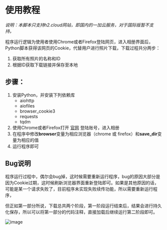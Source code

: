 # 使用教程

*说明：本脚本只支持h2.cloud网站，即国内的一加云服务，对于国际版暂不支持。*

程序运行逻辑为使用者使用Chrome或者Firefox登陆网页，进入相册界面后，Python脚本获得该网页的Cookie，代替用户进行照片下载，下载过程共分两步：

1. 获取所有照片的名称和ID
2. 根据ID获取下载链接并保存至本地

## 步骤：

1. 安装Python，并安装下列依赖库
   - aiohttp
   - aiofiles
   - browser_cookie3
   - requests
   - tqdm
2. 使用Chrome或者Firefox打开 [官网](https://cloud.h2os.com/) 登陆账号，进入相册
3. 在程序中修改**browser**变量为相应浏览器（chrome 或 firefox）和**save_dir**变量为相应的值
4. 运行程序即可



## Bug说明

程序运行过程中，偶尔会bug掉，这时候需要重新运行程序，bug的原因大部分是因为Cookie过期，这时候刷新浏览器界面重新登陆即可。如果是其他原因的话，可能是某一个请求失败了，目前程序未实现失败续传功能，所以需要重新运行程序，

但正如第一部分所说，下载总共两个阶段，第一阶段运行结束后，结果会进行持久化保存，所以可以将第一部分的代码注释，直接加载后继续运行第二阶段即可。

![image](https://user-images.githubusercontent.com/58325947/136684172-d1fd2031-c60a-47c7-af13-befbb68426bf.png)
